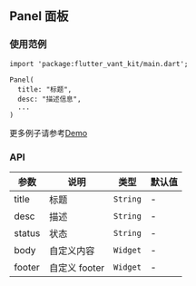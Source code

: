 ## Panel 面板

### 使用范例

```
import 'package:flutter_vant_kit/main.dart';

Panel(
  title: "标题",
  desc: "描述信息",
  ...
)
```

更多例子请参考[Demo](../example/lib/routes/demoPanel.dart)

### API

| 参数  | 说明  | 类型  | 默认值  |
| ------------ | ------------ | ------------ | ------------ |
| title | 标题 | `String` | - |
| desc | 描述 | `String` | - |
| status | 状态 | `String` | - |
| body | 自定义内容 | `Widget` | - |
| footer | 自定义 footer | `Widget` | - |
